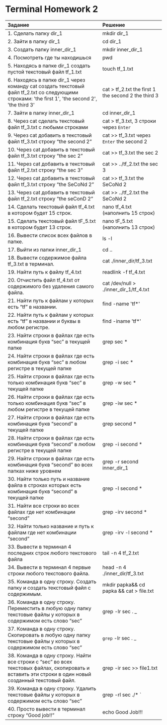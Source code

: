 # Terminal Homework 2
|Задание|Решение|
|:---|:---|
|1. Сделать папку dir_1|mkdir dir_1|
|2. Зайти в папку dir_1|cd dir_1|
|3. Создать папку inner_dir_1|mkdir inner_dir_1|
|4. Посмотреть где ты находишься |pwd|
|5. Находясь в папке dir_1 создать пустой текстовый файл tf_1.txt |touch tf_1.txt|
|6. Находясь в папке dir_1 через команду cat создать текстовый файл tf_2.txt со следующими строками: 'the first 1', 'the second 2', 'the third 3'|cat > tf_2.txt the first 1 the second 2 the third 3|
|7. Зайти в папку inner_dir_1 |cd inner_dir_1|
|8. Через cat сделать текстовый файл tf_3.txt c любыми строками|cat > tf_3.txt, 3 строки через `Enter`|
|9. Через cat добавить в текстовый файл tf_3.txt строку “the second 2” |cat >> tf_3.txt через `Enter` the second 2|
|10. Через cat добавить в текстовый файл tf_3.txt строку “the sec 2”|cat >> tf_3.txt the sec 2|
|11. Через cat добавить в текстовый файл tf_2.txt строку “the sec 3”|cat >> ../tf_2.txt the sec 3|
|12. Через cat добавить в текстовый файл tf_3.txt строку “the SeCoNd 2” |cat >> tf_3.txt the SeCoNd 2|
|13. Через cat добавить в текстовый файл tf_2.txt строку “the seConD 2”|cat >> ../tf_2.txt the SeCoNd 2|
|14. Сделать текстовый файл tf_4.txt в котором будет 15 строк.|nano tf_4.txt (наполнить 15 строк)|
|15. Сделать текстовый файл tF_5.txt в котором будет 13 строк.|nano tF_5.txt (наполнить 13 строк)|
|16. Вывести список всех файлов в папке.|ls -l|
|17. Выйти из папки inner_dir_1|cd ..|
|18. Вывести содержимое файла tf_3.txt в терминал.|cat ./inner_dir/tf_3.txt|
|19. Найти путь к файлу tf_4.txt|readlink -f tf_4.txt|
|20. Отчистить файл tf_4.txt от содержимого без удаления самого файла.|cat /dev/null > ./inner_dir_1/tf_4.txt|
|21. Найти путь к файлам у которых есть  “tf” в названии.|find -name 'tf*'|
|22. Найти путь к файлам у которых есть  “tf” в названии и буквы в любом регистре.|find -iname 'tf*'|
|23. Найти строки в файлах где есть комбинация букв “sec” в текущей папке|grep sec *|
|24. Найти строки в файлах где есть комбинация букв “sec” в любом регистре в текущей папке|grep -i sec *|
|25. Найти строки в файлах где есть только комбинация букв “sec” в текущей папке|grep -w sec *|
|26. Найти строки в файлах где есть только комбинация букв “sec” в любом регистре в текущей папке|grep -iw sec *|
|27. Найти строки в файлах где есть комбинация букв “second” в текущей папке|grep second *|
|28. Найти строки в файлах где есть комбинация букв “second” в любом регистре в текущей папке|grep -i second *|
|29. Найти строки в файлах где есть комбинация букв “second” во всех папках ниже уровнем|grep -r second inner_dir_1|
|30. Найти только путь и название файла в строках которых есть комбинация букв “second” в текущей папке|grep -l second *|
|31. Найти все строки во всех файлах где нет комбинации “second”|grep -irv second *|
|32. Найти только название и путь к файлам где нет комбинации “second”|grep -irv -l second *|
|33. Вывести в терминал 4 последних строк любого текстового файла|tail -n 4 tf_2.txt|
|34. Вывести в терминал 4 первые строки любого текстового файла.|head -n 4 ./inner_dir/tf_3.txt|
|35. Команда в одну строку. Создать папку и создать текстовый файл с содержимым.|mkdir papka&& cd papka && cat > file.txt|
|36. Команда в одну строку. Переместить в любую одну папку текстовые файлы у которых в содержимом есть слово “sec”|grep -lr sec . _|_ xargs -I % mv % ./papka|
|37. Команда в одну строку. Скопировать в любую одну папку текстовые файлы у которых в содержимом есть слово “sec”|`grep` -lr sec . _|_ xargs -I % cp % ./papka|
|38. Команда в одну строку. Найти все строки c “sec” во всех текстовых файлах, скопировать и вставить эти строки в один новый созданный текстовый файл.|grep -ir sec >> file1.txt|
|39. Команда в одну строку. Удалить текстовые файлы у которых в содержимом есть слово “sec”|grep -rl sec ./* `|` xargs rm|
|40. Просто вывести в терминал строку “Good job!!”|echo Good Job!!!|
